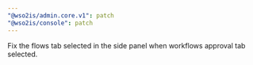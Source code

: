 ```yaml
---
"@wso2is/admin.core.v1": patch
"@wso2is/console": patch
---
```


Fix the flows tab selected in the side panel when workflows approval tab selected.
